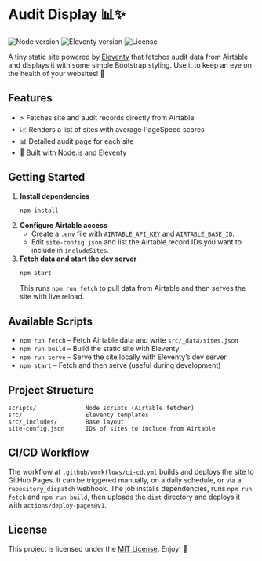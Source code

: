 # Audit Display 📊✨

![Node version](https://img.shields.io/badge/node-%3E=18.x-green.svg)
![Eleventy version](https://img.shields.io/npm/v/@11ty/eleventy.svg)
![License](https://img.shields.io/badge/license-MIT-blue.svg)

A tiny static site powered by [Eleventy](https://www.11ty.dev/) that fetches audit data from Airtable and displays it with some simple Bootstrap styling. Use it to keep an eye on the health of your websites! 🚀

## Features

- ⚡ Fetches site and audit records directly from Airtable
- 📈 Renders a list of sites with average PageSpeed scores
- 📊 Detailed audit page for each site
- 🔧 Built with Node.js and Eleventy

## Getting Started

1. **Install dependencies**
   ```bash
   npm install
   ```
2. **Configure Airtable access**
   - Create a `.env` file with `AIRTABLE_API_KEY` and `AIRTABLE_BASE_ID`.
   - Edit `site-config.json` and list the Airtable record IDs you want to include in `includeSites`.
3. **Fetch data and start the dev server**
   ```bash
   npm start
   ```
   This runs `npm run fetch` to pull data from Airtable and then serves the site with live reload.

## Available Scripts

- `npm run fetch` – Fetch Airtable data and write `src/_data/sites.json`
- `npm run build` – Build the static site with Eleventy
- `npm run serve` – Serve the site locally with Eleventy’s dev server
- `npm start` – Fetch and then serve (useful during development)

## Project Structure

```
scripts/              Node scripts (Airtable fetcher)
src/                  Eleventy templates
src/_includes/        Base layout
site-config.json      IDs of sites to include from Airtable
```

## CI/CD Workflow

The workflow at `.github/workflows/ci-cd.yml` builds and deploys the site to
GitHub Pages. It can be triggered manually, on a daily schedule, or via a
`repository_dispatch` webhook. The job installs dependencies, runs `npm run fetch`
and `npm run build`, then uploads the `dist` directory and deploys it with
`actions/deploy-pages@v1`.

## License

This project is licensed under the [MIT License](LICENSE). Enjoy! 🎉
